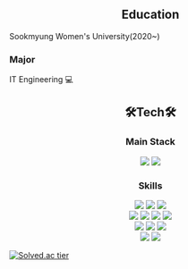 <h2 align="center">Education</h2>
<p>Sookmyung Women's University(2020~)</p>
<h3>Major</h3>
<p>IT Engineering 💻</p>


<h2 align="center">🛠Tech🛠</h2>
<h3 align="center">Main Stack</h3>
<div align="center">
<img src="https://img.shields.io/badge/Java-007396?style=flat-square&logo=Java&logoColor=white"/>
<img src="https://img.shields.io/badge/Python-3766AB?style=flat-square&logo=Python&logoColor=white"/>
</div>

<h3 align="center">Skills</h3>
<div align = "center">
<img src="https://img.shields.io/badge/Django-092E20?style=flat-square&logo=Django&logoColor=white"/>
<img src="https://img.shields.io/badge/SpringBoot-6DB33F?style=flat-square&logo=SpringBoot&logoColor=white"/>
<img src="https://img.shields.io/badge/Android-3DDC84?style=flat-square&logo=Android&logoColor=white"/><br/>

<img src="https://img.shields.io/badge/Python-3766AB?style=flat-square&logo=Python&logoColor=white"/>
<img src="https://img.shields.io/badge/Java-007396?style=flat-square&logo=Java&logoColor=white"/>
<img src="https://img.shields.io/badge/C-A8B9CC?style=flat-square&logo=C&logoColor=white"/>
<img src="https://img.shields.io/badge/C++-00599C?style=flat-square&logo=C%2B%2B&logoColor=white"/><br/>

<img src="https://img.shields.io/badge/Node.js-339933?style=flat-square&logo=Node.js&logoColor=white"/>
<img src="https://img.shields.io/badge/JavaScript-F7DF1E?style=flat-square&logo=JavaScript&logoColor=white"/>
<img src="https://img.shields.io/badge/MongoDB-47A248?style=flat-square&logo=MongoDB&logoColor=white"/><br/>

<img src="https://img.shields.io/badge/GitHub-181717?style=flat-square&logo=GitHub&logoColor=white"/>
<img src="https://img.shields.io/badge/Git-F05032?style=flat-square&logo=Git&logoColor=white"/>
</div>

[![Solved.ac tier](http://mazassumnida.wtf/api/v2/generate_badge?boj={bestlalala})](https://solved.ac/{bestlalala})
